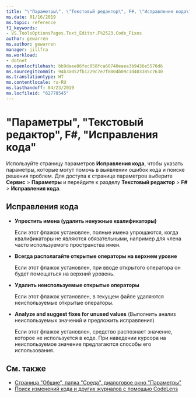 ```yaml
---
title: "\"Параметры\", \"Текстовый редактор\", F#, \"Исправления кода\""
ms.date: 01/16/2019
ms.topic: reference
f1_keywords:
- VS.ToolsOptionsPages.Text_Editor.F%2523.Code_Fixes
author: gewarren
ms.author: gewarren
manager: jillfra
ms.workload:
- dotnet
ms.openlocfilehash: bb9daee86fec058fca68740eaea3b9436e5570d6
ms.sourcegitcommit: 94b3a052fb1229c7e7f8804b09c1d403385c7630
ms.translationtype: HT
ms.contentlocale: ru-RU
ms.lasthandoff: 04/23/2019
ms.locfileid: "62778545"
---
```

# <a name="options-text-editor-f-code-fixes"></a>"Параметры", "Текстовый редактор", F#, "Исправления кода"

Используйте страницу параметров **Исправления кода**, чтобы указать параметры, которые могут помочь в выявлении ошибок кода и поиске решения проблем. Для доступа к странице параметров выберите **Сервис** > **Параметры** и перейдите к разделу **Текстовый редактор** > **F#** > **Исправления кода**.

## <a name="code-fixes"></a>Исправления кода

- **Упростить имена (удалить ненужные квалификаторы)**

   Если этот флажок установлен, полные имена упрощаются, когда квалификаторы не являются обязательными, например для члена часто используемого пространства имен.

- **Всегда располагайте открытые операторы на верхнем уровне**

   Если этот флажок установлен, при вводе открытого оператора он будет помещаться на верхний уровень.

- **Удалить неиспользуемые открытые операторы**

   Если этот флажок установлен, в текущем файле удаляются неиспользуемые открытые операторы.

- **Analyze and suggest fixes for unused values** (Выполнить анализ неиспользуемых значений и предложить исправления)

   Если этот флажок установлен, средство распознает значение, которое не используется в коде. При наведении курсора на неиспользуемое значение предлагаются способы его использования.

## <a name="see-also"></a>См. также

- [Страница "Общие", папка "Среда", диалоговое окно "Параметры"](../../ide/reference/general-environment-options-dialog-box.md)
- [Поиск изменений кода и других журналов с помощью CodeLens](../../ide/find-code-changes-and-other-history-with-codelens.md)